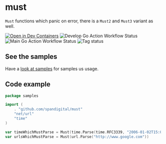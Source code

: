 # must
`Must` functions which panic on error, there is a `Must2` and `Must3` variant as well.

[![Open in Dev Containers](https://img.shields.io/static/v1?label=Dev%20Containers&message=Open&color=blue&logo=visualstudiocode)](https://vscode.dev/redirect?url=vscode://ms-vscode-remote.remote-containers/cloneInVolume?url=https://github.com/SPANDigital/must)
![Develop Go Action Workflow Status](https://img.shields.io/github/actions/workflow/status/spandigital/must/go.yml?branch=develop&label=develop)
![Main Go Action Workflow Status](https://img.shields.io/github/actions/workflow/status/spandigital/must/go.yml?branch=main&label=main)
![Tag status](https://img.shields.io/github/v/tag/SPANDigital/must)

## See the samples

Have a [look at samples](/samples) for samples us usage.

## Code example

```go
package samples

import (
	. "github.com/spandigital/must"
	"net/url"
	"time"
)

var timeWhichMustParse = Must(time.Parse(time.RFC3339, "2006-01-02T15:04:05Z"))
var urlsWhichMustParse = Must(url.Parse("http://www.google.com"))
```